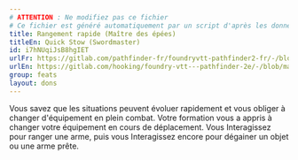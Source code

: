 ```yaml
---
# ATTENTION : Ne modifiez pas ce fichier
# Ce fichier est généré automatiquement par un script d'après les données du module Foundry VTT officiel et de sa traduction
title: Rangement rapide (Maître des épées)
titleEn: Quick Stow (Swordmaster)
id: i7hNUqiJsB8hgIET
urlFr: https://gitlab.com/pathfinder-fr/foundryvtt-pathfinder2-fr/-/blob/master/data/feats/i7hNUqiJsB8hgIET.htm
urlEn: https://gitlab.com/hooking/foundry-vtt---pathfinder-2e/-/blob/master/packs/data/feats.db/quick-stow-swordmaster.json
group: feats
layout: dons
---
```

Vous savez que les situations peuvent évoluer rapidement et vous obliger à changer d'équipement en plein combat. Votre formation vous a appris à changer votre équipement en cours de déplacement. Vous Interagissez pour ranger une arme, puis vous Interagissez encore pour dégainer un objet ou une arme prête.


